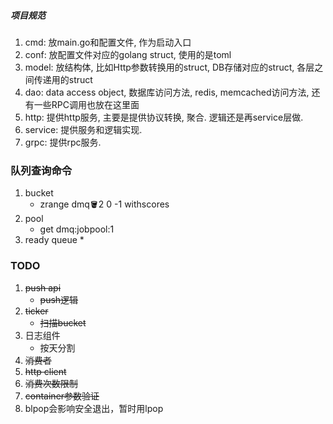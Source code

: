 ##### 项目规范
1. cmd: 放main.go和配置文件, 作为启动入口
2. conf: 放配置文件对应的golang struct, 使用的是toml
3. model: 放结构体, 比如Http参数转换用的struct, DB存储对应的struct, 各层之间传递用的struct
4. dao: data access object, 数据库访问方法, redis, memcached访问方法, 还有一些RPC调用也放在这里面
5. http: 提供http服务, 主要是提供协议转换, 聚合. 逻辑还是再service层做.
6. service: 提供服务和逻辑实现.
7. grpc: 提供rpc服务.

### 队列查询命令
1. bucket
   * zrange dmq:bucket:2 0 -1 withscores
2. pool
   * get dmq:jobpool:1
3. ready queue
   * 
### TODO
1. ~~push api~~
   * ~~push逻辑~~
2. ~~ticker~~
   * ~~扫描bucket~~
3. 日志组件
   * 按天分割
4. ~~消费者~~
5. ~~http client~~
5. ~~消费次数限制~~
5. ~~container参数验证~~
6. blpop会影响安全退出，暂时用lpop
